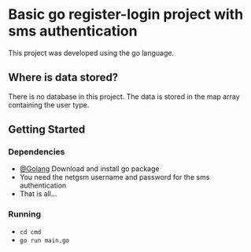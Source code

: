 # Basic go register-login project with sms authentication

This project was developed using the go language.

## Where is data stored?

There is no database in this project. The data is stored in the map array containing the user type.

## Getting Started

### Dependencies

* [@Golang](https://go.dev/dl/) Download and install go package
* You need the netgsm username and password for the sms authentication
* That is all... 

### Running

* ```cd cmd```
* ```go run main.go```

